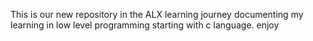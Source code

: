 This is our new repository in the ALX learning journey documenting my learning in low level programming starting with c language. enjoy
